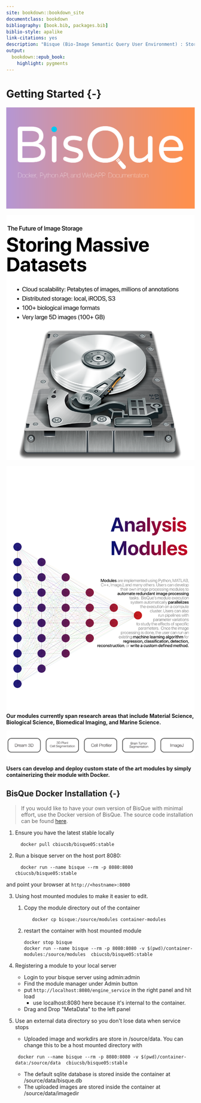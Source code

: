 ```yaml
--- 
site: bookdown::bookdown_site
documentclass: bookdown
bibliography: [book.bib, packages.bib]
biblio-style: apalike
link-citations: yes
description: "Bisque (Bio-Image Semantic Query User Environment) : Store, visualize, organize and analyze images in the cloud."
output:
  bookdown::epub_book:
    highlight: pygments
---
```




# Getting Started {-}




![](images/bisque_logo.svg)



![](images/storage.svg)


![](images/modules.svg)
__Our modules currently span research areas that include Material Science, Biological Science, Biomedical Imaging, and Marine Science.__

![](images/modulelist.svg)

__Users can develop and deploy custom state of the art modules by simply containerizing their module with Docker.__ 

## BisQue Docker Installation  {-}

> If you would like to have your own version of BisQue with minimal effort, use the Docker version of BisQue. The source code installation can be found [here](#source-code-installation).

1. Ensure you have the latest stable locally

    ```
      docker pull cbiucsb/bisque05:stable
    ```

2. Run a bisque server on the host port 8080:

    ```
      docker run --name bisque --rm -p 8080:8080 cbiucsb/bisque05:stable
    ```
  and point your browser at `http://<hostname>:8080`


3. Using host mounted modules to make it easier to edit.

   1. Copy the module directory  out of the container

      ```
         docker cp bisque:/source/modules container-modules
      ```

   2. restart the container with host mounted module

      ```
      docker stop bisque
      docker run --name bisque --rm -p 8080:8080 -v $(pwd)/container-modules:/source/modules  cbiucsb/bisque05:stable
      ```

4. Registering a module to your local server
   *  Login to your bisque server using admin:admin
   * Find the module manager under Admin button
   * put `http://localhost:8080/engine_service` in the right panel and hit load
     *  use localhost:8080 here because it's internal to the container.
   * Drag and Drop "MetaData" to the left panel


5.  Use an external data directory so you don't lose data when service stops
    - Uploaded image and workdirs are store in /source/data.  You can change this to be a host mounted directory with

    ```
     docker run --name bisque --rm -p 8080:8080 -v $(pwd)/container-data:/source/data  cbiucsb/bisque05:stable
    ```

    - The default sqlite database is stored inside the container at /source/data/bisque.db
    - The uploaded images are stored inside the container at /source/data/imagedir



